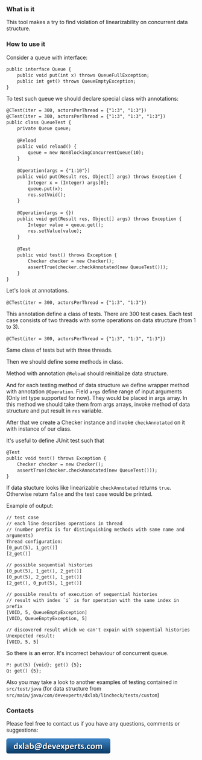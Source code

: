 ### What is it

This tool makes a try to find violation of linearizability on concurrent data structure.

### How to use it

Consider a queue with interface:

```
public interface Queue {
    public void put(int x) throws QueueFullException;
    public int get() throws QueueEmptyException;
}
```

To test such queue we should declare special class with annotations:

```
@CTest(iter = 300, actorsPerThread = {"1:3", "1:3"})
@CTest(iter = 300, actorsPerThread = {"1:3", "1:3", "1:3"})
public class QueueTest {
    private Queue queue;

    @Reload
    public void reload() {
        queue = new NonBlockingConcurrentQueue(10);
    }

    @Operation(args = {"1:10"})
    public void put(Result res, Object[] args) throws Exception {
        Integer x = (Integer) args[0];
        queue.put(x);
        res.setVoid();
    }

    @Operation(args = {})
    public void get(Result res, Object[] args) throws Exception {
        Integer value = queue.get();
        res.setValue(value);
    }

    @Test
    public void test() throws Exception {
        Checker checker = new Checker();
        assertTrue(checker.checkAnnotated(new QueueTest()));
    }
}

```

Let's look at annotations.

`@CTest(iter = 300, actorsPerThread = {"1:3", "1:3"})`

This annotation define a class of tests. There are 300 test cases.
Each test case consists of two threads with some operations on data structure (from 1 to 3).

`@CTest(iter = 300, actorsPerThread = {"1:3", "1:3", "1:3"})`

Same class of tests but with three threads.

Then we should define some methods in class.

Method with annotation `@Reload` should reinitialize data structure.

And for each testing method of data structure we define wrapper method with annotation ```@Operation```.
Field `args` define range of input arguments (Only int type supported for now). They would be placed in args array.
In this method we should take them from args arrays, invoke method of data structure and put result in `res` variable.

After that we create a Checker instance and invoke `checkAnnotated` on it with instance of our class.

It's useful to define JUnit test such that

```
@Test
public void test() throws Exception {
    Checker checker = new Checker();
    assertTrue(checker.checkAnnotated(new QueueTest()));
}
```

If data stucture looks like linearizable `checkAnnotated` returns `true`. Otherwise return `false` and the test case would be printed.

Example of output:

```
// test case
// each line describes operations in thread
// (number prefix is for distinguishing methods with same name and arguments)
Thread configuration:
[0_put(5), 1_get()]
[2_get()]
```


```
// possible sequential histories
[0_put(5), 1_get(), 2_get()]
[0_put(5), 2_get(), 1_get()]
[2_get(), 0_put(5), 1_get()]
```

```
// possible results of execution of sequential histories
// result with index `i` is for operation with the same index in prefix
[VOID, 5, QueueEmptyException]
[VOID, QueueEmptyException, 5]
```

```
// discovered result which we can't expain with sequential histories
Unexpected result:
[VOID, 5, 5]
```


So there is an error. It's incorrect behaviour of concurrent queue.
```
P: put(5) {void}; get() {5};
Q: get() {5};
```

Also you may take a look to another examples of testing contained in `src/test/java` (for data structure from `src/main/java/com/devexperts/dxlab/lincheck/tests/custom`)

### Contacts
Please feel free to contact us if you have any questions, comments or suggestions: 

![](dxlab-mail.png)
